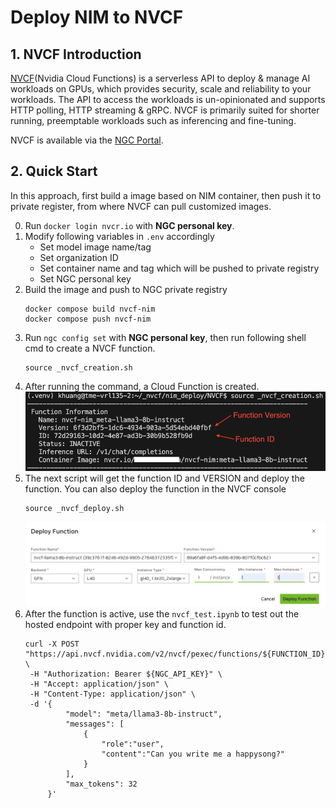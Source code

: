 # Deploy NIM to NVCF
## 1. NVCF Introduction
[NVCF](https://docs.nvidia.com/cloud-functions/index.html)(Nvidia Cloud Functions) is a serverless API to deploy & manage AI workloads on GPUs, which provides security, scale and reliability to your workloads. The API to access the workloads is un-opinionated and supports HTTP polling, HTTP streaming & gRPC. NVCF is primarily suited for shorter running, preemptable workloads such as inferencing and fine-tuning.

NVCF is available via the [NGC Portal](https://ngc.nvidia.com/).

## 2. Quick Start
In this approach, first build a image based on NIM container, then push it to private register, from where NVCF can pull customized images.

0. Run `docker login nvcr.io` with **NGC personal key**.
1. Modify following variables in `.env` accordingly
    - Set model image name/tag
    - Set organization ID
    - Set container name and tag which will be pushed to private registry 
    - Set NGC personal key
2. Build the image and push to NGC private registry
    ```shell
    docker compose build nvcf-nim
    docker compose push nvcf-nim
    ```
3. Run `ngc config set` with **NGC personal key**, then run following shell cmd to create a NVCF function.
    ```shell
    source _nvcf_creation.sh
    ```
4. After running the command, a Cloud Function is created.
    ![pic](./img/creation.png)
5. The next script will get the function ID and VERSION and deploy the function. You can also deploy the function in the NVCF console
    ```shell
    source _nvcf_deploy.sh
    ```
    ![pic](./img/console.png)
6. After the function is active, use the `nvcf_test.ipynb` to test out the hosted endpoint with proper key and function id.
   ```shell
   curl -X POST "https://api.nvcf.nvidia.com/v2/nvcf/pexec/functions/${FUNCTION_ID}" \
    -H "Authorization: Bearer ${NGC_API_KEY}" \
    -H "Accept: application/json" \
    -H "Content-Type: application/json" \
    -d '{
            "model": "meta/llama3-8b-instruct",
            "messages": [
                {
                    "role":"user",
                    "content":"Can you write me a happysong?"
                }
            ],
            "max_tokens": 32
        }'
   ``` 

